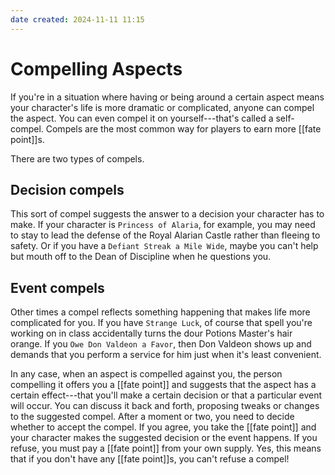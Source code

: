 ```yaml
---
date created: 2024-11-11 11:15
---
```


# Compelling Aspects

If you're in a situation where having or being around a certain aspect means your character's life is more dramatic or complicated, anyone can compel the aspect. You can even compel it on yourself---that's called a self-compel. Compels are the most common way for players to earn more [[fate point]]s.

There are two types of compels.

## Decision compels

This sort of compel suggests the answer to a decision your character has to make. If your character is `Princess of Alaria`, for example, you may need to stay to lead the defense of the Royal Alarian Castle rather than fleeing to safety. Or if you have a `Defiant Streak a Mile Wide`, maybe you can't help but mouth off to the Dean of Discipline when he questions you.

## Event compels

Other times a compel reflects something happening that makes life more complicated for you. If you have `Strange Luck`, of course that spell you're working on in class accidentally turns the dour Potions Master's hair orange. If you `Owe Don Valdeon a Favor`, then Don Valdeon shows up and demands that you perform a service for him just when it's least convenient.

In any case, when an aspect is compelled against you, the person compelling it offers you a [[fate point]] and suggests that the aspect has a certain effect---that you'll make a certain decision or that a particular event will occur. You can discuss it back and forth, proposing tweaks or changes to the suggested compel. After a moment or two, you need to decide whether to accept the compel. If you agree, you take the [[fate point]] and your character makes the suggested decision or the event happens. If you refuse, you must pay a [[fate point]] from your own supply. Yes, this means that if you don't have any [[fate point]]s, you can't refuse a compel!
